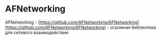 # AFNetworking

AFNetworking - [https://github.com/AFNetworking/AFNetworking](https://github.com/AFNetworking/AFNetworking) - огромная библиотека для сетевого взаимодействия

